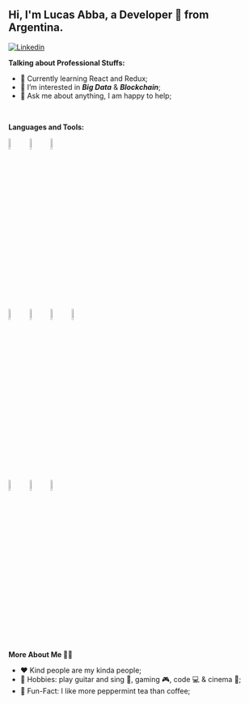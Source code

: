 ## Hi, I'm Lucas Abba, a Developer 👋 from Argentina.

[![Linkedin](https://img.shields.io/badge/-LinkedIn-blue?style=flat&logo=Linkedin&logoColor=white)](https://www.linkedin.com/in/lucas-abba/)


**Talking about Professional Stuffs:**

- 🌱 Currently learning React and Redux; 
- 🔭 I’m interested in ___Big Data___ & ___Blockchain___;
- 💬 Ask me about anything, I am happy to help;

&nbsp;

**Languages and Tools:** 


<p>
  
  <code><img width="7.5%" src="https://cdn.jsdelivr.net/gh/devicons/devicon/icons/javascript/javascript-original.svg"/></code>
  <code><img width="7.5%" src="https://cdn.jsdelivr.net/gh/devicons/devicon/icons/typescript/typescript-original.svg"/></code>
  <code><img width="7.5%" src="https://cdn.jsdelivr.net/gh/devicons/devicon/icons/python/python-original-wordmark.svg" /></code>
  
  
  <br />

  <code><img width="7.5%" src="https://cdn.jsdelivr.net/gh/devicons/devicon/icons/nodejs/nodejs-original-wordmark.svg"/></code>
  <code><img width="7.5%" src="https://cdn.jsdelivr.net/gh/devicons/devicon/icons/express/express-original-wordmark.svg" /></code>
  <code><img width="7.5%" src="https://cdn.jsdelivr.net/gh/devicons/devicon/icons/postgresql/postgresql-plain-wordmark.svg" /></code>
  <code><img width="7.5%" src="https://cdn.jsdelivr.net/gh/devicons/devicon/icons/mysql/mysql-original-wordmark.svg" /></code>

  <br />
  
  <code><img width="7.5%" src="https://cdn.jsdelivr.net/gh/devicons/devicon/icons/linux/linux-original.svg" /></code>
  <code><img width="7.5%" src="https://cdn.jsdelivr.net/gh/devicons/devicon/icons/bash/bash-original.svg" /></code>
  <code><img width="7.5%" src="https://cdn.jsdelivr.net/gh/devicons/devicon/icons/docker/docker-original-wordmark.svg" /></code>
  
  <br />

</p>

<p>
  <strong>More About Me 🙇‍♂️</strong>
</p>

- ♥️ Kind people are my kinda people;
- 🌟 Hobbies: play guitar and sing 🎵, gaming 🎮, code 💻 & cinema 🎦;
- 🍵 Fun-Fact: I like more peppermint tea than coffee;
